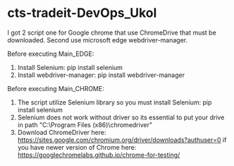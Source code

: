 # cts-tradeit-DevOps_Ukol
I got 2 script one for Google chrome that use ChromeDrive that must be downloaded. Second use microsoft edge webdriver-manager. 

Before executing Main_EDGE:
1) Install Selenium: pip install selenium
2) Install webdriver-manager: pip install webdriver-manager



Before executing Main_CHROME:
1) The script utilize Selenium library so you must install Selenium: pip install selenium
2) Selenium does not work without driver so its essential to put your drive in path "C:\Program Files (x86)\chromedriver"
3) Download ChromeDriver here: https://sites.google.com/chromium.org/driver/downloads?authuser=0
   if you have newer version of Chrome here: https://googlechromelabs.github.io/chrome-for-testing/

